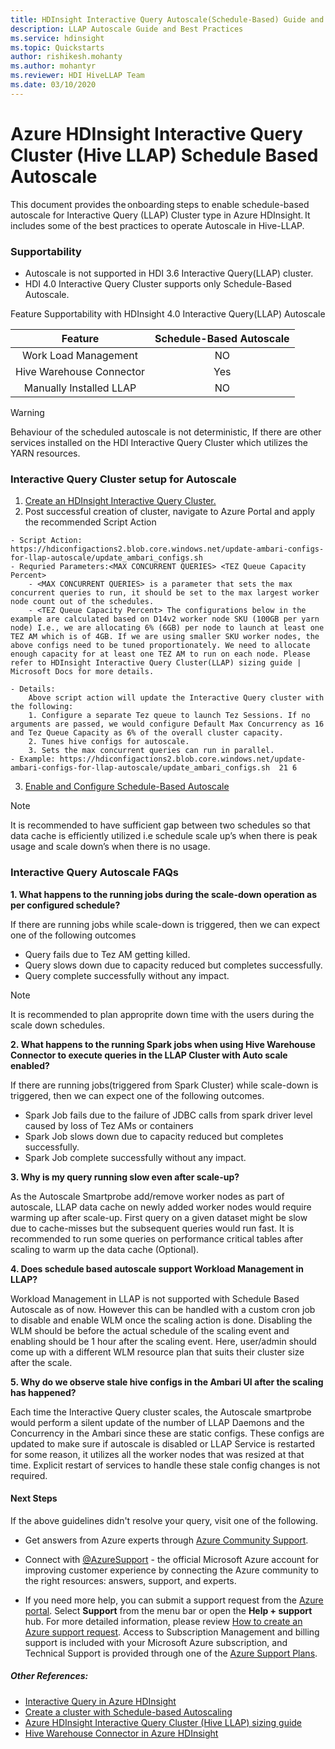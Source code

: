 ```yaml
---
title: HDInsight Interactive Query Autoscale(Schedule-Based) Guide and Best Practices
description: LLAP Autoscale Guide and Best Practices 
ms.service: hdinsight
ms.topic: Quickstarts
author: rishikesh.mohanty
ms.author: mohantyr
ms.reviewer: HDI HiveLLAP Team
ms.date: 03/10/2020
---
```


# Azure HDInsight Interactive Query Cluster (Hive LLAP) Schedule Based Autoscale

This document provides the onboarding steps to enable schedule-based autoscale for Interactive Query (LLAP) Cluster type in Azure HDInsight. It includes some of the best practices to operate Autoscale in Hive-LLAP.

### **Supportability**

- Autoscale is not supported in HDI 3.6 Interactive Query(LLAP) cluster.  
- HDI 4.0 Interactive Query Cluster supports only Schedule-Based Autoscale. 

Feature Supportability with HDInsight 4.0 Interactive Query(LLAP) Autoscale

| Feature  | Schedule-Based Autoscale  |
|:---:|:---:|
| Work Load Management   | NO  |
| Hive Warehouse Connector   | Yes  |
| Manually Installed LLAP  | NO  |

> [!WARNING]  
> Behaviour of the scheduled autoscale is not deterministic, If there are other services installed on the HDI Interactive Query Cluster which utilizes the YARN resources. 

### **Interactive Query Cluster setup for Autoscale**

1. [Create an HDInsight Interactive Query Cluster.](https://docs.microsoft.com/en-us/azure/hdinsight/hdinsight-hadoop-provision-linux-clusters)
2. Post successful creation of cluster, navigate to Azure Portal and apply the recommended Script Action

```
- Script Action: https://hdiconfigactions2.blob.core.windows.net/update-ambari-configs-for-llap-autoscale/update_ambari_configs.sh
- Requried Parameters:<MAX CONCURRENT QUERIES> <TEZ Queue Capacity Percent> 
    - <MAX CONCURRENT QUERIES> is a parameter that sets the max concurrent queries to run, it should be set to the max largest worker node count out of the schedules. 
    - <TEZ Queue Capacity Percent> The configurations below in the example are calculated based on D14v2 worker node SKU (100GB per yarn node) I.e., we are allocating 6% (6GB) per node to launch at least one TEZ AM which is of 4GB. If we are using smaller SKU worker nodes, the above configs need to be tuned proportionately. We need to allocate enough capacity for at least one TEZ AM to run on each node. Please refer to HDInsight Interactive Query Cluster(LLAP) sizing guide | Microsoft Docs for more details.   

- Details:
    Above script action will update the Interactive Query cluster with the following:
    1. Configure a separate Tez queue to launch Tez Sessions. If no arguments are passed, we would configure Default Max Concurrency as 16 and Tez Queue Capacity as 6% of the overall cluster capacity. 
    2. Tunes hive configs for autoscale. 
    3. Sets the max concurrent queries can run in parallel.  
- Example: https://hdiconfigactions2.blob.core.windows.net/update-ambari-configs-for-llap-autoscale/update_ambari_configs.sh  21 6

```

3. [Enable and Configure Schedule-Based Autoscale](https://docs.microsoft.com/en-us/azure/hdinsight/hdinsight-autoscale-clusters#create-a-cluster-with-schedule-based-autoscaling)


> [!NOTE]  
> It is recommended to have sufficient gap between two schedules so that data cache is efficiently utilized i.e schedule scale up’s when there is peak usage and scale down’s when there is no usage. 

### **Interactive Query Autoscale FAQs**

<b>1. What happens to the running jobs during the scale-down operation as per configured schedule? </b>

If there are running jobs while scale-down is triggered, then we can expect one of the following outcomes
- Query fails due to Tez AM getting killed. 
- Query slows down due to capacity reduced but completes successfully. 
- Query complete successfully without any impact. 
 

> [!NOTE]  
> It is recommended to plan approprite down time with the users during the scale down schedules. 


<b>2. What happens to the running Spark jobs when using Hive Warehouse Connector to execute queries in the LLAP Cluster with Auto scale enabled?</b>

If there are running jobs(triggered from Spark Cluster) while scale-down is triggered, then we can expect one of the following outcomes. 
- Spark Job fails due to the failure of JDBC calls from spark driver level caused by loss of Tez AMs or containers 
- Spark Job slows down due to capacity reduced but completes successfully. 
- Spark Job complete successfully without any impact. 

<b>3. Why is my query running slow even after scale-up?</b>

As the Autoscale Smartprobe add/remove worker nodes as part of autoscale, LLAP data cache on newly added worker nodes would require warming up after scale-up. First query on a given dataset might be slow due to cache-misses but the subsequent queries would run fast. It is recommended to run some queries on performance critical tables after scaling to warm up the data cache (Optional). 


<b>4. Does schedule based autoscale support Workload Management in LLAP?</b> 

Workload Management in LLAP is not supported with Schedule Based Autoscale as of now. However this can be handled with a custom cron job to disable and enable WLM once the scaling action is done. 
Disabling the WLM should be before the actual schedule of the scaling event and enabling should be 1 hour after the scaling event. Here, user/admin should come up with a different WLM resource plan that suits their cluster size after the scale. 


<b>5. Why do we observe stale hive configs in the Ambari UI after the scaling has happened?</b>

Each time the Interactive Query cluster scales, the Autoscale smartprobe would perform a silent update of the number of LLAP Daemons and the Concurrency in the Ambari since these are static configs. 
These configs are updated to make sure if autoscale is disabled or LLAP Service is restarted for some reason, it utilizes all the worker nodes that was resized at that time. Explicit restart of services to handle these stale config changes is not required.



#### **Next Steps**
If the above guidelines didn't resolve your query, visit one of the following.

* Get answers from Azure experts through [Azure Community Support](https://azure.microsoft.com/support/community/).

* Connect with [@AzureSupport](https://twitter.com/azuresupport) - the official Microsoft Azure account for improving customer experience by connecting the Azure community to the right resources: answers, support, and experts.

* If you need more help, you can submit a support request from the [Azure portal](https://portal.azure.com/?#blade/Microsoft_Azure_Support/HelpAndSupportBlade/). Select **Support** from the menu bar or open the **Help + support** hub. For more detailed information, please review [How to create an Azure support request](../../azure-portal/supportability/how-to-create-azure-support-request.md). Access to Subscription Management and billing support is included with your Microsoft Azure subscription, and Technical Support is provided through one of the [Azure Support Plans](https://azure.microsoft.com/support/plans/).  

##### **Other References:**
  * [Interactive Query in Azure HDInsight](https://docs.microsoft.com/en-us/azure/hdinsight/interactive-query/apache-interactive-query-get-started)
  * [Create a cluster with Schedule-based Autoscaling](https://docs.microsoft.com/en-us/azure/hdinsight/interactive-query/apache-interactive-query-get-started)
  * [Azure HDInsight Interactive Query Cluster (Hive LLAP) sizing guide](https://docs.microsoft.com/en-us/azure/hdinsight/interactive-query/hive-llap-sizing-guide)
  * [Hive Warehouse Connector in Azure HDInsight](https://docs.microsoft.com/en-us/azure/hdinsight/interactive-query/apache-hive-warehouse-connector)

